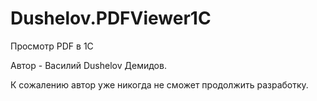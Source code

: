# Dushelov.PDFViewer1C
Просмотр PDF в 1С

Автор - Василий Dushelov Демидов. 

К сожалению автор уже никогда не сможет продолжить разработку.
